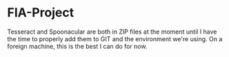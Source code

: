 # FIA-Project
Tesseract and Spoonacular are both in ZIP files at the moment until I have the time to properly add them to GIT and the environment we're using. On a foreign machine, this is the best I can do for now.
